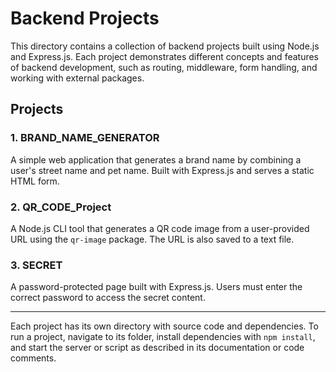 # Backend Projects

This directory contains a collection of backend projects built using Node.js and Express.js. Each project demonstrates different concepts and features of backend development, such as routing, middleware, form handling, and working with external packages.

## Projects

### 1. BRAND_NAME_GENERATOR

A simple web application that generates a brand name by combining a user's street name and pet name. Built with Express.js and serves a static HTML form.

### 2. QR_CODE_Project

A Node.js CLI tool that generates a QR code image from a user-provided URL using the `qr-image` package. The URL is also saved to a text file.

### 3. SECRET

A password-protected page built with Express.js. Users must enter the correct password to access the secret content.

---

Each project has its own directory with source code and dependencies. To run a project, navigate to its folder, install dependencies with `npm install`, and start the server or script as described in its documentation or code comments.
